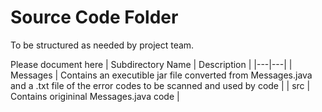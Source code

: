 # Source Code Folder
To be structured as needed by project team.

Please document here
| Subdirectory Name | Description |
|---|---|
| Messages | Contains an executible jar file converted from Messages.java and a .txt file of the error codes to be scanned and used by code |
| src | Contains origininal Messages.java code |
